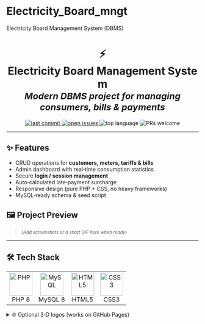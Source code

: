 # Electricity_Board_mngt
Electricity Board Management System (DBMS)
<!-- --------------------------------------------------------------------- -->
<!--  Electricity Board Management System – README                          -->
<!-- --------------------------------------------------------------------- -->

<h1 align="center">
  ⚡️ Electricity Board Management System<br>
  <sub><em>Modern DBMS project for managing consumers, bills & payments</em></sub>
</h1>

<p align="center">
  <!-- Shields.io badges -->
  <a href="https://github.com/Shank-devBytes001/Electricity_board_mngt">
    <img src="https://img.shields.io/github/last-commit/Shank-devBytes001/Electricity_board_mngt?logo=github&style=for-the-badge" alt="last commit">
  </a>
  <a href="https://github.com/Shank-devBytes001/Electricity_board_mngt/issues">
    <img src="https://img.shields.io/github/issues/Shank-devBytes001/Electricity_board_mngt?style=for-the-badge" alt="open issues">
  </a>
  <img src="https://img.shields.io/github/languages/top/Shank-devBytes001/Electricity_board_mngt?style=for-the-badge" alt="top language">
  <img src="https://img.shields.io/badge/PRs-welcome-brightgreen?style=for-the-badge&logo=git" alt="PRs welcome">
</p>

---

## ✨ Features
- CRUD operations for **customers, meters, tariffs & bills**
- Admin dashboard with real‑time consumption statistics
- Secure **login / session management**
- Auto‑calculated late‑payment surcharge
- Responsive design (pure PHP + CSS, no heavy frameworks)
- MySQL‑ready schema & seed script

## 🖼️ Project Preview
> <sub>(*Add screenshots or a short GIF here when ready*)</sub>

---

## 🛠️ Tech Stack

<table>
  <tr>
    <td align="center"><img src="https://cdn.jsdelivr.net/gh/devicons/devicon/icons/php/php-original.svg" width="60" alt="PHP"><br>PHP 8</td>
    <td align="center"><img src="https://cdn.jsdelivr.net/gh/devicons/devicon/icons/mysql/mysql-original.svg" width="60" alt="MySQL"><br>MySQL 8</td>
    <td align="center"><img src="https://cdn.jsdelivr.net/gh/devicons/devicon/icons/html5/html5-original.svg" width="60" alt="HTML5"><br>HTML5</td>
    <td align="center"><img src="https://cdn.jsdelivr.net/gh/devicons/devicon/icons/css3/css3-original.svg" width="60" alt="CSS3"><br>CSS3</td>
  </tr>
</table>

<details>
<summary>🌐 Optional 3‑D logos (works on GitHub Pages)</summary>

```html
<!-- Example: interactive PHP logo -->
<script type="module" src="https://unpkg.com/@google/model-viewer/dist/model-viewer.min.js"></script>

<model-viewer src="https://cdn.jsdelivr.net/gh/kaustavha/php-3d-logo/php.glb"
              alt="PHP 3‑D logo"
              camera-controls auto-rotate
              style="width:180px;height:180px;">
</model-viewer>
